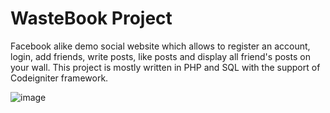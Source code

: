 # WasteBook Project 
Facebook alike demo social website which allows to register an account, login, add friends, write posts, like posts and display all friend's posts on your wall.
This project is mostly written in PHP and SQL with the support of Codeigniter framework.

![image](https://user-images.githubusercontent.com/31667817/30698500-14b4e882-9eda-11e7-98c9-4bf14f3939cf.png)

